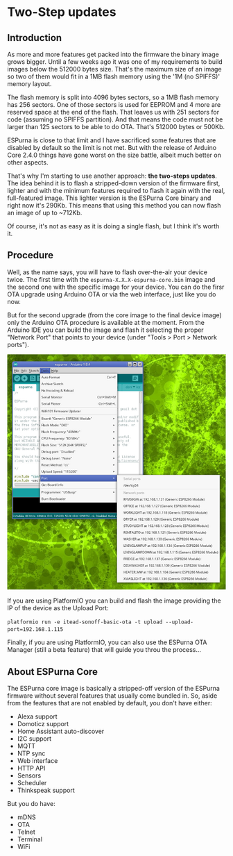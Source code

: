 # Two-Step updates

## Introduction

As more and more features get packed into the firmware the binary image grows bigger. Until a few weeks ago it was one of my requirements to build images below the 512000 bytes size. That's the maximum size of an image so two of them would fit in a 1MB flash memory using the '1M (no SPIFFS)' memory layout.

The flash memory is split into 4096 bytes sectors, so a 1MB flash memory has 256 sectors. One of those sectors is used for EEPROM and 4 more are reserved space at the end of the flash. That leaves us with 251 sectors for code (assuming no SPIFFS partition). And that means the code must not be larger than 125 sectors to be able to do OTA. That's 512000 bytes or 500Kb.

ESPurna is close to that limit and I have sacrificed some features that are disabled by default so the limit is not met. But with the release of Arduino Core 2.4.0 things have gone worst on the size battle, albeit much better on other aspects.

That's why I'm starting to use another approach: **the two-steps updates**. The idea behind it is to flash a stripped-down version of the firmware first, lighter and with the minimum features required to flash it again with the real, full-featured image. This lighter version is the ESPurna Core binary and right now it's 290Kb. This means that using this method you can now flash an image of up to ~712Kb.

Of course, it's not as easy as it is doing a single flash, but I think it's worth it.

## Procedure

Well, as the name says, you will have to flash over-the-air your device twice. The first time with the `espurna-X.X.X-espurna-core.bin` image and the second one with the specific image for your device. You can do the firsr OTA upgrade using Arduino OTA or via the web interface, just like you do now.

But for the second upgrade (from the core image to the final device image) only the Arduino OTA procedure is available at the moment. From the Arduino IDE you can build the image and flash it selecting the proper "Network Port" that points to your device (under "Tools > Port > Network ports").

![Arduino OTA](images/arduino/arduino-ota.jpg)

If you are using PlatformIO you can build and flash the image providing the IP of the device as the Upload Port:

`platformio run -e itead-sonoff-basic-ota -t upload --upload-port=192.168.1.115`

Finally, if you are using PlatformIO, you can also use the ESPurna OTA Manager (still a beta feature) that will guide you throu the process...

## About ESPurna Core

The ESPurna core image is basically a stripped-off version of the ESPurna firmware without several features that usually come bundled in. So, aside from the features that are not enabled by default, you don't have either:

* Alexa support
* Domoticz support
* Home Assistant auto-discover
* I2C support
* MQTT
* NTP sync
* Web interface
* HTTP API
* Sensors
* Scheduler
* Thinkspeak support

But you do have: 

* mDNS
* OTA
* Telnet
* Terminal
* WiFi

